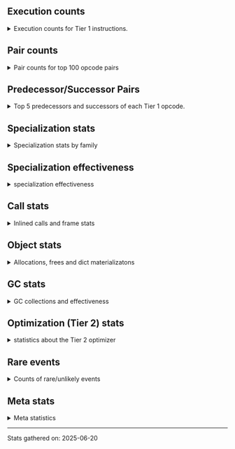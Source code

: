 ## Execution counts

<details>
<summary> Execution counts for Tier 1 instructions. </summary>


The "miss ratio" column shows the percentage of times the instruction
executed that it deoptimized. When this happens, the base unspecialized
instruction is not counted.

<table>
<thead>
<tr>
<th align="left">Name</th>
<th align="right">Base Count</th>
<th align="right">Head Count</th>
<th align="right">Change</th>
</tr>
</thead>
<tbody>
<tr>
<td align="left">CALL_LEN</td>
<td align="right">333,011</td>
<td align="right">665,812</td>
<td align="right">99.9%</td>
</tr>
<tr>
<td align="left">BINARY_OP_SUBSCR_TUPLE_INT</td>
<td align="right">1,331,389</td>
<td align="right">1,996,990</td>
<td align="right">50.0%</td>
</tr>
<tr>
<td align="left">INTERPRETER_EXIT</td>
<td align="right">2,329,583</td>
<td align="right">3,327,983</td>
<td align="right">42.9%</td>
</tr>
<tr>
<td align="left">CALL_ISINSTANCE</td>
<td align="right">4,326,305</td>
<td align="right">5,990,305</td>
<td align="right">38.5%</td>
</tr>
<tr>
<td align="left">BINARY_OP</td>
<td align="right">4,328,850</td>
<td align="right">5,993,483</td>
<td align="right">38.5%</td>
</tr>
<tr>
<td align="left">LOAD_SMALL_INT</td>
<td align="right">14,643,575</td>
<td align="right">19,968,378</td>
<td align="right">36.4%</td>
</tr>
<tr>
<td align="left">LOAD_FAST_BORROW_LOAD_FAST_BORROW</td>
<td align="right">26,957,164</td>
<td align="right">36,608,368</td>
<td align="right">35.8%</td>
</tr>
<tr>
<td align="left">COMPARE_OP_INT</td>
<td align="right">9,318,423</td>
<td align="right">12,646,424</td>
<td align="right">35.7%</td>
</tr>
<tr>
<td align="left">LOAD_ATTR_MODULE</td>
<td align="right">23,629,180</td>
<td align="right">31,949,184</td>
<td align="right">35.2%</td>
</tr>
<tr>
<td align="left">BINARY_OP_SUBTRACT_INT</td>
<td align="right">2,015,952</td>
<td align="right">2,687,964</td>
<td align="right">33.3%</td>
</tr>
<tr>
<td align="left">TO_BOOL_NONE</td>
<td align="right">8,993,738</td>
<td align="right">11,991,722</td>
<td align="right">33.3%</td>
</tr>
<tr>
<td align="left">STORE_ATTR_INSTANCE_VALUE</td>
<td align="right">21,964,316</td>
<td align="right">29,285,916</td>
<td align="right">33.3%</td>
</tr>
<tr>
<td align="left">BINARY_OP_EXTEND</td>
<td align="right">1,996,756</td>
<td align="right">2,662,356</td>
<td align="right">33.3%</td>
</tr>
<tr>
<td align="left">BINARY_OP_ADD_UNICODE</td>
<td align="right">998,378</td>
<td align="right">1,331,178</td>
<td align="right">33.3%</td>
</tr>
<tr>
<td align="left">CALL_STR_1</td>
<td align="right">998,378</td>
<td align="right">1,331,178</td>
<td align="right">33.3%</td>
</tr>
<tr>
<td align="left">COMPARE_OP_FLOAT</td>
<td align="right">998,378</td>
<td align="right">1,331,178</td>
<td align="right">33.3%</td>
</tr>
<tr>
<td align="left">LOAD_ATTR_PROPERTY</td>
<td align="right">998,378</td>
<td align="right">1,331,178</td>
<td align="right">33.3%</td>
</tr>
<tr>
<td align="left">TO_BOOL_STR</td>
<td align="right">998,378</td>
<td align="right">1,331,178</td>
<td align="right">33.3%</td>
</tr>
<tr>
<td align="left">UNPACK_SEQUENCE_TUPLE</td>
<td align="right">998,378</td>
<td align="right">1,331,178</td>
<td align="right">33.3%</td>
</tr>
<tr>
<td align="left">LOAD_ATTR_SLOT</td>
<td align="right">4,991,894</td>
<td align="right">6,655,894</td>
<td align="right">33.3%</td>
</tr>
<tr>
<td align="left">FOR_ITER_LIST</td>
<td align="right">3,993,516</td>
<td align="right">5,324,716</td>
<td align="right">33.3%</td>
</tr>
<tr>
<td align="left">BINARY_OP_ADD_INT</td>
<td align="right">3,993,518</td>
<td align="right">5,324,718</td>
<td align="right">33.3%</td>
</tr>
<tr>
<td align="left">COMPARE_OP_STR</td>
<td align="right">3,993,518</td>
<td align="right">5,324,718</td>
<td align="right">33.3%</td>
</tr>
<tr>
<td align="left">CALL_BUILTIN_FAST_WITH_KEYWORDS</td>
<td align="right">4,991,900</td>
<td align="right">6,655,900</td>
<td align="right">33.3%</td>
</tr>
<tr>
<td align="left">BINARY_SLICE</td>
<td align="right">3,993,520</td>
<td align="right">5,324,720</td>
<td align="right">33.3%</td>
</tr>
<tr>
<td align="left">POP_JUMP_IF_NONE</td>
<td align="right">2,995,140</td>
<td align="right">3,993,540</td>
<td align="right">33.3%</td>
</tr>
<tr>
<td align="left">BUILD_MAP</td>
<td align="right">998,380</td>
<td align="right">1,331,180</td>
<td align="right">33.3%</td>
</tr>
<tr>
<td align="left">DICT_MERGE</td>
<td align="right">998,380</td>
<td align="right">1,331,180</td>
<td align="right">33.3%</td>
</tr>
<tr>
<td align="left">LOAD_SPECIAL</td>
<td align="right">3,993,526</td>
<td align="right">5,324,726</td>
<td align="right">33.3%</td>
</tr>
<tr>
<td align="left">SWAP</td>
<td align="right">3,993,529</td>
<td align="right">5,324,729</td>
<td align="right">33.3%</td>
</tr>
<tr>
<td align="left">TO_BOOL_ALWAYS_TRUE</td>
<td align="right">4,004,202</td>
<td align="right">5,338,946</td>
<td align="right">33.3%</td>
</tr>
<tr>
<td align="left">CONTAINS_OP</td>
<td align="right">998,658</td>
<td align="right">1,331,544</td>
<td align="right">33.3%</td>
</tr>
<tr>
<td align="left">POP_JUMP_IF_NOT_NONE</td>
<td align="right">3,993,745</td>
<td align="right">5,324,946</td>
<td align="right">33.3%</td>
</tr>
<tr>
<td align="left">CALL_METHOD_DESCRIPTOR_FAST</td>
<td align="right">6,989,096</td>
<td align="right">9,318,698</td>
<td align="right">33.3%</td>
</tr>
<tr>
<td align="left">STORE_ATTR</td>
<td align="right">1,997,404</td>
<td align="right">2,663,176</td>
<td align="right">33.3%</td>
</tr>
<tr>
<td align="left">GET_ITER</td>
<td align="right">2,995,365</td>
<td align="right">3,993,766</td>
<td align="right">33.3%</td>
</tr>
<tr>
<td align="left">JUMP_FORWARD</td>
<td align="right">2,995,368</td>
<td align="right">3,993,769</td>
<td align="right">33.3%</td>
</tr>
<tr>
<td align="left">LOAD_ATTR_METHOD_NO_DICT</td>
<td align="right">6,989,241</td>
<td align="right">9,318,844</td>
<td align="right">33.3%</td>
</tr>
<tr>
<td align="left">LOAD_FAST</td>
<td align="right">6,989,347</td>
<td align="right">9,318,950</td>
<td align="right">33.3%</td>
</tr>
<tr>
<td align="left">STORE_FAST_STORE_FAST</td>
<td align="right">1,996,985</td>
<td align="right">2,662,586</td>
<td align="right">33.3%</td>
</tr>
<tr>
<td align="left">CALL_NON_PY_GENERAL</td>
<td align="right">8,986,514</td>
<td align="right">11,981,719</td>
<td align="right">33.3%</td>
</tr>
<tr>
<td align="left">LOAD_ATTR</td>
<td align="right">12,984,122</td>
<td align="right">17,311,609</td>
<td align="right">33.3%</td>
</tr>
<tr>
<td align="left">POP_ITER</td>
<td align="right">2,995,590</td>
<td align="right">3,993,992</td>
<td align="right">33.3%</td>
</tr>
<tr>
<td align="left">BUILD_TUPLE</td>
<td align="right">2,995,590</td>
<td align="right">3,993,992</td>
<td align="right">33.3%</td>
</tr>
<tr>
<td align="left">PUSH_NULL</td>
<td align="right">11,982,585</td>
<td align="right">15,976,194</td>
<td align="right">33.3%</td>
</tr>
<tr>
<td align="left">CALL_METHOD_DESCRIPTOR_O</td>
<td align="right">998,600</td>
<td align="right">1,331,401</td>
<td align="right">33.3%</td>
</tr>
<tr>
<td align="left">TO_BOOL</td>
<td align="right">1,997,810</td>
<td align="right">2,663,584</td>
<td align="right">33.3%</td>
</tr>
<tr>
<td align="left">LOAD_ATTR_METHOD_LAZY_DICT</td>
<td align="right">1,997,422</td>
<td align="right">2,663,025</td>
<td align="right">33.3%</td>
</tr>
<tr>
<td align="left">CALL_METHOD_DESCRIPTOR_NOARGS</td>
<td align="right">1,018,018</td>
<td align="right">1,357,232</td>
<td align="right">33.3%</td>
</tr>
<tr>
<td align="left">CALL_FUNCTION_EX</td>
<td align="right">998,830</td>
<td align="right">1,331,632</td>
<td align="right">33.3%</td>
</tr>
<tr>
<td align="left">STORE_FAST</td>
<td align="right">46,427,835</td>
<td align="right">61,769,930</td>
<td align="right">33.0%</td>
</tr>
<tr>
<td align="left">POP_JUMP_IF_TRUE</td>
<td align="right">20,633,615</td>
<td align="right">26,623,976</td>
<td align="right">29.0%</td>
</tr>
<tr>
<td align="left">LOAD_GLOBAL_MODULE</td>
<td align="right">54,247,106</td>
<td align="right">69,223,114</td>
<td align="right">27.6%</td>
</tr>
<tr>
<td align="left">JUMP_BACKWARD_NO_JIT</td>
<td align="right">6,156,922</td>
<td align="right">7,854,203</td>
<td align="right">27.6%</td>
</tr>
<tr>
<td align="left">LOAD_FAST_BORROW</td>
<td align="right">248,272,822</td>
<td align="right">302,852,420</td>
<td align="right">22.0%</td>
</tr>
<tr>
<td align="left">CALL_PY_EXACT_ARGS</td>
<td align="right">54,246,774</td>
<td align="right">65,229,179</td>
<td align="right">20.2%</td>
</tr>
<tr>
<td align="left">LOAD_ATTR_INSTANCE_VALUE</td>
<td align="right">49,607,502</td>
<td align="right">59,265,218</td>
<td align="right">19.5%</td>
</tr>
<tr>
<td align="left">LOAD_GLOBAL_BUILTIN</td>
<td align="right">22,298,830</td>
<td align="right">26,625,416</td>
<td align="right">19.4%</td>
</tr>
<tr>
<td align="left">LOAD_CONST</td>
<td align="right">74,883,095</td>
<td align="right">89,193,695</td>
<td align="right">19.1%</td>
</tr>
<tr>
<td align="left">POP_JUMP_IF_FALSE</td>
<td align="right">63,898,247</td>
<td align="right">75,879,276</td>
<td align="right">18.8%</td>
</tr>
<tr>
<td align="left">RESUME_CHECK</td>
<td align="right">69,223,371</td>
<td align="right">81,869,779</td>
<td align="right">18.3%</td>
</tr>
<tr>
<td align="left">RETURN_VALUE</td>
<td align="right">69,223,454</td>
<td align="right">81,869,862</td>
<td align="right">18.3%</td>
</tr>
<tr>
<td align="left">COMPARE_OP</td>
<td align="right">1,218</td>
<td align="right">1,421</td>
<td align="right">16.7%</td>
</tr>
<tr>
<td align="left">TO_BOOL_BOOL</td>
<td align="right">58,239,620</td>
<td align="right">67,225,221</td>
<td align="right">15.4%</td>
</tr>
<tr>
<td align="left">COPY</td>
<td align="right">19,635,016</td>
<td align="right">22,630,216</td>
<td align="right">15.3%</td>
</tr>
<tr>
<td align="left">CALL_BUILTIN_CLASS</td>
<td align="right">1,259</td>
<td align="right">1,444</td>
<td align="right">14.7%</td>
</tr>
<tr>
<td align="left">POP_TOP</td>
<td align="right">37,275,069</td>
<td align="right">42,599,877</td>
<td align="right">14.3%</td>
</tr>
<tr>
<td align="left">LOAD_ATTR_METHOD_WITH_VALUES</td>
<td align="right">52,915,122</td>
<td align="right">59,903,924</td>
<td align="right">13.2%</td>
</tr>
<tr>
<td align="left">NOP</td>
<td align="right">17,638,475</td>
<td align="right">19,968,076</td>
<td align="right">13.2%</td>
</tr>
<tr>
<td align="left">CALL_BUILTIN_FAST</td>
<td align="right">15,974,285</td>
<td align="right">17,971,085</td>
<td align="right">12.5%</td>
</tr>
<tr>
<td align="left">LOAD_ATTR_NONDESCRIPTOR_WITH_VALUES</td>
<td align="right">16,639,859</td>
<td align="right">18,636,659</td>
<td align="right">12.0%</td>
</tr>
<tr>
<td align="left">BINARY_OP_SUBSCR_DICT</td>
<td align="right">12,646,347</td>
<td align="right">13,311,947</td>
<td align="right">5.3%</td>
</tr>
<tr>
<td align="left">CALL_PY_GENERAL</td>
<td align="right">11,648,162</td>
<td align="right">11,980,963</td>
<td align="right">2.9%</td>
</tr>
<tr>
<td align="left">FOR_ITER_RANGE</td>
<td align="right">1,165,019</td>
<td align="right">1,198,300</td>
<td align="right">2.9%</td>
</tr>
<tr>
<td align="left">LOAD_GLOBAL</td>
<td align="right">796</td>
<td align="right">802</td>
<td align="right">0.8%</td>
</tr>
<tr>
<td align="left">BINARY_OP_MULTIPLY_INT</td>
<td align="right">145</td>
<td align="right">146</td>
<td align="right">0.7%</td>
</tr>
<tr>
<td align="left">CALL_METHOD_DESCRIPTOR_FAST_WITH_KEYWORDS</td>
<td align="right">145</td>
<td align="right">146</td>
<td align="right">0.7%</td>
</tr>
<tr>
<td align="left">BINARY_OP_SUBTRACT_FLOAT</td>
<td align="right">222</td>
<td align="right">223</td>
<td align="right">0.5%</td>
</tr>
<tr>
<td align="left">UNPACK_SEQUENCE_TWO_TUPLE</td>
<td align="right">222</td>
<td align="right">223</td>
<td align="right">0.5%</td>
</tr>
<tr>
<td align="left">LOAD_DEREF</td>
<td align="right">450</td>
<td align="right">452</td>
<td align="right">0.4%</td>
</tr>
<tr>
<td align="left">MAKE_FUNCTION</td>
<td align="right">225</td>
<td align="right">226</td>
<td align="right">0.4%</td>
</tr>
<tr>
<td align="left">BUILD_LIST</td>
<td align="right">225</td>
<td align="right">226</td>
<td align="right">0.4%</td>
</tr>
<tr>
<td align="left">CALL_INTRINSIC_1</td>
<td align="right">225</td>
<td align="right">226</td>
<td align="right">0.4%</td>
</tr>
<tr>
<td align="left">COPY_FREE_VARS</td>
<td align="right">225</td>
<td align="right">226</td>
<td align="right">0.4%</td>
</tr>
<tr>
<td align="left">LIST_EXTEND</td>
<td align="right">225</td>
<td align="right">226</td>
<td align="right">0.4%</td>
</tr>
<tr>
<td align="left">MAKE_CELL</td>
<td align="right">225</td>
<td align="right">226</td>
<td align="right">0.4%</td>
</tr>
<tr>
<td align="left">SET_FUNCTION_ATTRIBUTE</td>
<td align="right">225</td>
<td align="right">226</td>
<td align="right">0.4%</td>
</tr>
<tr>
<td align="left">STORE_DEREF</td>
<td align="right">225</td>
<td align="right">226</td>
<td align="right">0.4%</td>
</tr>
<tr>
<td align="left">LOAD_FAST_LOAD_FAST</td>
<td align="right">228</td>
<td align="right">229</td>
<td align="right">0.4%</td>
</tr>
<tr>
<td align="left">IS_OP</td>
<td align="right">239</td>
<td align="right">240</td>
<td align="right">0.4%</td>
</tr>
<tr>
<td align="left">FOR_ITER</td>
<td align="right">245</td>
<td align="right">246</td>
<td align="right">0.4%</td>
</tr>
<tr>
<td align="left">CALL</td>
<td align="right">1,531</td>
<td align="right">1,537</td>
<td align="right">0.4%</td>
</tr>
<tr>
<td align="left">RESUME</td>
<td align="right">83</td>
<td align="right">83</td>
<td align="right">0.0%</td>
</tr>
<tr>
<td align="left">UNPACK_SEQUENCE</td>
<td align="right">70</td>
<td align="right">70</td>
<td align="right">0.0%</td>
</tr>
<tr>
<td align="left">JUMP_BACKWARD</td>
<td align="right">14</td>
<td align="right">14</td>
<td align="right">0.0%</td>
</tr>
<tr>
<td align="left">STORE_SUBSCR</td>
<td align="right">3</td>
<td align="right">3</td>
<td align="right">0.0%</td>
</tr>
<tr>
<td align="left">CHECK_EXC_MATCH</td>
<td align="right">3</td>
<td align="right">3</td>
<td align="right">0.0%</td>
</tr>
<tr>
<td align="left">POP_EXCEPT</td>
<td align="right">3</td>
<td align="right">3</td>
<td align="right">0.0%</td>
</tr>
<tr>
<td align="left">PUSH_EXC_INFO</td>
<td align="right">3</td>
<td align="right">3</td>
<td align="right">0.0%</td>
</tr>
<tr>
<td align="left">LOAD_FAST_CHECK</td>
<td align="right">3</td>
<td align="right">3</td>
<td align="right">0.0%</td>
</tr>
<tr>
<td align="left">STORE_FAST_LOAD_FAST</td>
<td align="right">3</td>
<td align="right">3</td>
<td align="right">0.0%</td>
</tr>
<tr>
<td align="left">CHECK_PERIODIC</td>
<td align="right"></td>
<td align="right">137,650,776</td>
<td align="right"></td>
</tr>
</tbody>
</table>


</details>

## Pair counts

<details>
<summary> Pair counts for top 100 opcode pairs </summary>


Pairs of specialized operations that deoptimize and are then followed by
the corresponding unspecialized instruction are not counted as pairs.

Not included in comparative output.


</details>

## Predecessor/Successor Pairs

<details>
<summary> Top 5 predecessors and successors of each Tier 1 opcode. </summary>


This does not include the unspecialized instructions that occur after a
specialized instruction deoptimizes.

Not included in comparative output.


</details>

## Specialization stats

<details>
<summary> Specialization stats by family </summary>

### BINARY_OP

<details>
<summary> specialization stats for BINARY_OP family </summary>

<table>
<thead>
<tr>
<th align="left">Kind</th>
<th align="right">Base Count</th>
<th align="right">Base Ratio</th>
<th align="right">Head Count</th>
<th align="right">Head Ratio</th>
<th align="right">Change</th>
</tr>
</thead>
<tbody>
<tr>
<td align="left">
deferred
<details>
<summary>ⓘ</summary>

Lists the number of "deferred" (i.e. not specialized) instructions executed.
</details>
</td>
<td align="right">4,327,387</td>
<td align="right">15.8%</td>
<td align="right">5,991,574</td>
<td align="right">18.0%</td>
<td align="right">38.5%</td>
</tr>
<tr>
<td align="left">
miss
<details>
<summary>ⓘ</summary>

Specialized instructions that deopt.
</details>
</td>
<td align="right">1,017,574</td>
<td align="right">3.7%</td>
<td align="right">1,356,786</td>
<td align="right">4.1%</td>
<td align="right">33.3%</td>
</tr>
<tr>
<td align="left">
hit
<details>
<summary>ⓘ</summary>

Specialized instructions that complete.
</details>
</td>
<td align="right">21,965,133</td>
<td align="right">80.4%</td>
<td align="right">25,958,736</td>
<td align="right">77.9%</td>
<td align="right">18.2%</td>
</tr>
</tbody>
</table>

<table>
<thead>
<tr>
<th align="left">Success</th>
<th align="right">Base Count</th>
<th align="right">Base Ratio</th>
<th align="right">Head Count</th>
<th align="right">Head Ratio</th>
<th align="right">Change</th>
</tr>
</thead>
<tbody>
<tr>
<td align="left">Failure</td>
<td align="right">1,277</td>
<td align="right">6.2%</td>
<td align="right">1,723</td>
<td align="right">6.3%</td>
<td align="right">34.9%</td>
</tr>
<tr>
<td align="left">Success</td>
<td align="right">19,382</td>
<td align="right">93.8%</td>
<td align="right">25,794</td>
<td align="right">93.7%</td>
<td align="right">33.1%</td>
</tr>
</tbody>
</table>

<table>
<thead>
<tr>
<th align="left">Failure kind</th>
<th align="right">Base Count</th>
<th align="right">Base Ratio</th>
<th align="right">Head Count</th>
<th align="right">Head Ratio</th>
<th align="right">Change</th>
</tr>
</thead>
<tbody>
<tr>
<td align="left">remainder</td>
<td align="right">652</td>
<td align="right">51.1%</td>
<td align="right">910</td>
<td align="right">52.8%</td>
<td align="right">39.6%</td>
</tr>
<tr>
<td align="left">true divide different types</td>
<td align="right">278</td>
<td align="right">21.8%</td>
<td align="right">364</td>
<td align="right">21.1%</td>
<td align="right">30.9%</td>
</tr>
<tr>
<td align="left">floor divide</td>
<td align="right">347</td>
<td align="right">27.2%</td>
<td align="right">449</td>
<td align="right">26.1%</td>
<td align="right">29.4%</td>
</tr>
</tbody>
</table>


</details>

### BINARY_SLICE

<details>
<summary> specialization stats for BINARY_SLICE family </summary>

<table>
<thead>
<tr>
<th align="left">Kind</th>
<th align="right">Base Count</th>
<th align="right">Base Ratio</th>
<th align="right">Head Count</th>
<th align="right">Head Ratio</th>
<th align="right">Change</th>
</tr>
</thead>
<tbody>
<tr>
<td align="left">
deferred
<details>
<summary>ⓘ</summary>

Lists the number of "deferred" (i.e. not specialized) instructions executed.
</details>
</td>
<td align="right">3,993,520</td>
<td align="right">100.0%</td>
<td align="right">5,324,720</td>
<td align="right">100.0%</td>
<td align="right">33.3%</td>
</tr>
</tbody>
</table>


</details>

### CALL

<details>
<summary> specialization stats for CALL family </summary>

<table>
<thead>
<tr>
<th align="left">Kind</th>
<th align="right">Base Count</th>
<th align="right">Base Ratio</th>
<th align="right">Head Count</th>
<th align="right">Head Ratio</th>
<th align="right">Change</th>
</tr>
</thead>
<tbody>
<tr>
<td align="left">
miss
<details>
<summary>ⓘ</summary>

Specialized instructions that deopt.
</details>
</td>
<td align="right">1,017,574</td>
<td align="right">1.1%</td>
<td align="right">1,356,786</td>
<td align="right">1.2%</td>
<td align="right">33.3%</td>
</tr>
<tr>
<td align="left">
deferred
<details>
<summary>ⓘ</summary>

Lists the number of "deferred" (i.e. not specialized) instructions executed.
</details>
</td>
<td align="right">998,588</td>
<td align="right">1.1%</td>
<td align="right">1,331,391</td>
<td align="right">1.2%</td>
<td align="right">33.3%</td>
</tr>
<tr>
<td align="left">
hit
<details>
<summary>ⓘ</summary>

Specialized instructions that complete.
</details>
</td>
<td align="right">88,860,197</td>
<td align="right">98.9%</td>
<td align="right">108,495,594</td>
<td align="right">98.8%</td>
<td align="right">22.1%</td>
</tr>
<tr>
<td align="left">
deopt
<details>
<summary>ⓘ</summary>

Specialized instructions that deopt.
</details>
</td>
<td align="right"></td>
<td align="right"></td>
<td align="right">1,356,786</td>
<td align="right">1.2%</td>
<td align="right"></td>
</tr>
</tbody>
</table>

<table>
<thead>
<tr>
<th align="left">Success</th>
<th align="right">Base Count</th>
<th align="right">Base Ratio</th>
<th align="right">Head Count</th>
<th align="right">Head Ratio</th>
<th align="right">Change</th>
</tr>
</thead>
<tbody>
<tr>
<td align="left">Success</td>
<td align="right">20,517</td>
<td align="right">100.0%</td>
<td align="right">26,932</td>
<td align="right">100.0%</td>
<td align="right">31.3%</td>
</tr>
<tr>
<td align="left">Failure</td>
<td align="right">0</td>
<td align="right">0.0%</td>
<td align="right">0</td>
<td align="right">0.0%</td>
<td align="right"></td>
</tr>
</tbody>
</table>

<table>
<thead>
<tr>
<th align="left">Failure kind</th>
<th align="right">Base Count</th>
<th align="right">Base Ratio</th>
<th align="right">Head Count</th>
<th align="right">Head Ratio</th>
<th align="right">Change</th>
</tr>
</thead>
<tbody>
<tr>
<td align="left">init not simple</td>
<td align="right">2</td>
<td align="right">2 / 0 !!</td>
<td align="right">2</td>
<td align="right">2 / 0 !!</td>
<td align="right">0.0%</td>
</tr>
</tbody>
</table>


</details>

### COMPARE_OP

<details>
<summary> specialization stats for COMPARE_OP family </summary>

<table>
<thead>
<tr>
<th align="left">Kind</th>
<th align="right">Base Count</th>
<th align="right">Base Ratio</th>
<th align="right">Head Count</th>
<th align="right">Head Ratio</th>
<th align="right">Change</th>
</tr>
</thead>
<tbody>
<tr>
<td align="left">
hit
<details>
<summary>ⓘ</summary>

Specialized instructions that complete.
</details>
</td>
<td align="right">14,310,319</td>
<td align="right">100.0%</td>
<td align="right">19,302,320</td>
<td align="right">100.0%</td>
<td align="right">34.9%</td>
</tr>
<tr>
<td align="left">
deferred
<details>
<summary>ⓘ</summary>

Lists the number of "deferred" (i.e. not specialized) instructions executed.
</details>
</td>
<td align="right">1,073</td>
<td align="right">0.0%</td>
<td align="right">1,260</td>
<td align="right">0.0%</td>
<td align="right">17.4%</td>
</tr>
</tbody>
</table>

<table>
<thead>
<tr>
<th align="left">Success</th>
<th align="right">Base Count</th>
<th align="right">Base Ratio</th>
<th align="right">Head Count</th>
<th align="right">Head Ratio</th>
<th align="right">Change</th>
</tr>
</thead>
<tbody>
<tr>
<td align="left">Failure</td>
<td align="right">69</td>
<td align="right">47.6%</td>
<td align="right">85</td>
<td align="right">52.8%</td>
<td align="right">23.2%</td>
</tr>
<tr>
<td align="left">Success</td>
<td align="right">76</td>
<td align="right">52.4%</td>
<td align="right">76</td>
<td align="right">47.2%</td>
<td align="right">0.0%</td>
</tr>
</tbody>
</table>

<table>
<thead>
<tr>
<th align="left">Failure kind</th>
<th align="right">Base Count</th>
<th align="right">Base Ratio</th>
<th align="right">Head Count</th>
<th align="right">Head Ratio</th>
<th align="right">Change</th>
</tr>
</thead>
<tbody>
<tr>
<td align="left">big int</td>
<td align="right">69</td>
<td align="right">100.0%</td>
<td align="right">85</td>
<td align="right">100.0%</td>
<td align="right">23.2%</td>
</tr>
</tbody>
</table>


</details>

### CONTAINS_OP

<details>
<summary> specialization stats for CONTAINS_OP family </summary>

<table>
<thead>
<tr>
<th align="left">Kind</th>
<th align="right">Base Count</th>
<th align="right">Base Ratio</th>
<th align="right">Head Count</th>
<th align="right">Head Ratio</th>
<th align="right">Change</th>
</tr>
</thead>
<tbody>
<tr>
<td align="left">
deferred
<details>
<summary>ⓘ</summary>

Lists the number of "deferred" (i.e. not specialized) instructions executed.
</details>
</td>
<td align="right">998,380</td>
<td align="right">100.0%</td>
<td align="right">1,331,180</td>
<td align="right">100.0%</td>
<td align="right">33.3%</td>
</tr>
</tbody>
</table>

<table>
<thead>
<tr>
<th align="left">Success</th>
<th align="right">Base Count</th>
<th align="right">Base Ratio</th>
<th align="right">Head Count</th>
<th align="right">Head Ratio</th>
<th align="right">Change</th>
</tr>
</thead>
<tbody>
<tr>
<td align="left">Failure</td>
<td align="right">278</td>
<td align="right">100.0%</td>
<td align="right">364</td>
<td align="right">100.0%</td>
<td align="right">30.9%</td>
</tr>
<tr>
<td align="left">Success</td>
<td align="right">0</td>
<td align="right">0.0%</td>
<td align="right">0</td>
<td align="right">0.0%</td>
<td align="right"></td>
</tr>
</tbody>
</table>

<table>
<thead>
<tr>
<th align="left">Failure kind</th>
<th align="right">Base Count</th>
<th align="right">Base Ratio</th>
<th align="right">Head Count</th>
<th align="right">Head Ratio</th>
<th align="right">Change</th>
</tr>
</thead>
<tbody>
<tr>
<td align="left">str</td>
<td align="right">278</td>
<td align="right">100.0%</td>
<td align="right">364</td>
<td align="right">100.0%</td>
<td align="right">30.9%</td>
</tr>
</tbody>
</table>


</details>

### FOR_ITER

<details>
<summary> specialization stats for FOR_ITER family </summary>

<table>
<thead>
<tr>
<th align="left">Kind</th>
<th align="right">Base Count</th>
<th align="right">Base Ratio</th>
<th align="right">Head Count</th>
<th align="right">Head Ratio</th>
<th align="right">Change</th>
</tr>
</thead>
<tbody>
<tr>
<td align="left">
hit
<details>
<summary>ⓘ</summary>

Specialized instructions that complete.
</details>
</td>
<td align="right">5,158,535</td>
<td align="right">100.0%</td>
<td align="right">6,523,016</td>
<td align="right">100.0%</td>
<td align="right">26.5%</td>
</tr>
<tr>
<td align="left">
deferred
<details>
<summary>ⓘ</summary>

Lists the number of "deferred" (i.e. not specialized) instructions executed.
</details>
</td>
<td align="right">232</td>
<td align="right">0.0%</td>
<td align="right">233</td>
<td align="right">0.0%</td>
<td align="right">0.4%</td>
</tr>
</tbody>
</table>

<table>
<thead>
<tr>
<th align="left">Success</th>
<th align="right">Base Count</th>
<th align="right">Base Ratio</th>
<th align="right">Head Count</th>
<th align="right">Head Ratio</th>
<th align="right">Change</th>
</tr>
</thead>
<tbody>
<tr>
<td align="left">Success</td>
<td align="right">7</td>
<td align="right">53.8%</td>
<td align="right">7</td>
<td align="right">53.8%</td>
<td align="right">0.0%</td>
</tr>
<tr>
<td align="left">Failure</td>
<td align="right">6</td>
<td align="right">46.2%</td>
<td align="right">6</td>
<td align="right">46.2%</td>
<td align="right">0.0%</td>
</tr>
</tbody>
</table>

<table>
<thead>
<tr>
<th align="left">Failure kind</th>
<th align="right">Base Count</th>
<th align="right">Base Ratio</th>
<th align="right">Head Count</th>
<th align="right">Head Ratio</th>
<th align="right">Change</th>
</tr>
</thead>
<tbody>
<tr>
<td align="left">dict values</td>
<td align="right">6</td>
<td align="right">100.0%</td>
<td align="right">6</td>
<td align="right">100.0%</td>
<td align="right">0.0%</td>
</tr>
</tbody>
</table>


</details>

### GET_ITER

<details>
<summary> specialization stats for GET_ITER family </summary>

<table>
<thead>
<tr>
<th align="left">Failure kind</th>
<th align="right">Base Count</th>
<th align="right">Base Ratio</th>
<th align="right">Head Count</th>
<th align="right">Head Ratio</th>
<th align="right">Change</th>
</tr>
</thead>
<tbody>
<tr>
<td align="left">list</td>
<td align="right">2,995,140</td>
<td align="right">2,995,140 / 0 !!</td>
<td align="right">3,993,540</td>
<td align="right">3,993,540 / 0 !!</td>
<td align="right">33.3%</td>
</tr>
<tr>
<td align="left">other</td>
<td align="right">225</td>
<td align="right">225 / 0 !!</td>
<td align="right">226</td>
<td align="right">226 / 0 !!</td>
<td align="right">0.4%</td>
</tr>
</tbody>
</table>


</details>

### LOAD_ATTR

<details>
<summary> specialization stats for LOAD_ATTR family </summary>

<table>
<thead>
<tr>
<th align="left">Kind</th>
<th align="right">Base Count</th>
<th align="right">Base Ratio</th>
<th align="right">Head Count</th>
<th align="right">Head Ratio</th>
<th align="right">Change</th>
</tr>
</thead>
<tbody>
<tr>
<td align="left">
miss
<details>
<summary>ⓘ</summary>

Specialized instructions that deopt.
</details>
</td>
<td align="right">1,007,870</td>
<td align="right">0.6%</td>
<td align="right">1,343,834</td>
<td align="right">0.6%</td>
<td align="right">33.3%</td>
</tr>
<tr>
<td align="left">
deferred
<details>
<summary>ⓘ</summary>

Lists the number of "deferred" (i.e. not specialized) instructions executed.
</details>
</td>
<td align="right">12,979,433</td>
<td align="right">7.6%</td>
<td align="right">17,305,837</td>
<td align="right">8.4%</td>
<td align="right">33.3%</td>
</tr>
<tr>
<td align="left">
hit
<details>
<summary>ⓘ</summary>

Specialized instructions that complete.
</details>
</td>
<td align="right">156,760,728</td>
<td align="right">91.8%</td>
<td align="right">188,380,092</td>
<td align="right">91.0%</td>
<td align="right">20.2%</td>
</tr>
</tbody>
</table>

<table>
<thead>
<tr>
<th align="left">Success</th>
<th align="right">Base Count</th>
<th align="right">Base Ratio</th>
<th align="right">Head Count</th>
<th align="right">Head Ratio</th>
<th align="right">Change</th>
</tr>
</thead>
<tbody>
<tr>
<td align="left">Success</td>
<td align="right">20,146</td>
<td align="right">85.0%</td>
<td align="right">26,477</td>
<td align="right">85.1%</td>
<td align="right">31.4%</td>
</tr>
<tr>
<td align="left">Failure</td>
<td align="right">3,565</td>
<td align="right">15.0%</td>
<td align="right">4,645</td>
<td align="right">14.9%</td>
<td align="right">30.3%</td>
</tr>
</tbody>
</table>

<table>
<thead>
<tr>
<th align="left">Failure kind</th>
<th align="right">Base Count</th>
<th align="right">Base Ratio</th>
<th align="right">Head Count</th>
<th align="right">Head Ratio</th>
<th align="right">Change</th>
</tr>
</thead>
<tbody>
<tr>
<td align="left">method</td>
<td align="right">278</td>
<td align="right">7.8%</td>
<td align="right">364</td>
<td align="right">7.8%</td>
<td align="right">30.9%</td>
</tr>
<tr>
<td align="left">overriding descriptor</td>
<td align="right">2,384</td>
<td align="right">66.9%</td>
<td align="right">3,120</td>
<td align="right">67.2%</td>
<td align="right">30.9%</td>
</tr>
</tbody>
</table>


</details>

### LOAD_GLOBAL

<details>
<summary> specialization stats for LOAD_GLOBAL family </summary>

<table>
<thead>
<tr>
<th align="left">Kind</th>
<th align="right">Base Count</th>
<th align="right">Base Ratio</th>
<th align="right">Head Count</th>
<th align="right">Head Ratio</th>
<th align="right">Change</th>
</tr>
</thead>
<tbody>
<tr>
<td align="left">
hit
<details>
<summary>ⓘ</summary>

Specialized instructions that complete.
</details>
</td>
<td align="right">76,545,908</td>
<td align="right">100.0%</td>
<td align="right">95,848,502</td>
<td align="right">100.0%</td>
<td align="right">25.2%</td>
</tr>
<tr>
<td align="left">
deferred
<details>
<summary>ⓘ</summary>

Lists the number of "deferred" (i.e. not specialized) instructions executed.
</details>
</td>
<td align="right">121</td>
<td align="right">0.0%</td>
<td align="right">124</td>
<td align="right">0.0%</td>
<td align="right">2.5%</td>
</tr>
<tr>
<td align="left">
miss
<details>
<summary>ⓘ</summary>

Specialized instructions that deopt.
</details>
</td>
<td align="right">28</td>
<td align="right">0.0%</td>
<td align="right">28</td>
<td align="right">0.0%</td>
<td align="right">0.0%</td>
</tr>
</tbody>
</table>

<table>
<thead>
<tr>
<th align="left">Success</th>
<th align="right">Base Count</th>
<th align="right">Base Ratio</th>
<th align="right">Head Count</th>
<th align="right">Head Ratio</th>
<th align="right">Change</th>
</tr>
</thead>
<tbody>
<tr>
<td align="left">Success</td>
<td align="right">675</td>
<td align="right">100.0%</td>
<td align="right">678</td>
<td align="right">100.0%</td>
<td align="right">0.4%</td>
</tr>
<tr>
<td align="left">Failure</td>
<td align="right">0</td>
<td align="right">0.0%</td>
<td align="right">0</td>
<td align="right">0.0%</td>
<td align="right"></td>
</tr>
</tbody>
</table>


</details>

### STORE_ATTR

<details>
<summary> specialization stats for STORE_ATTR family </summary>

<table>
<thead>
<tr>
<th align="left">Kind</th>
<th align="right">Base Count</th>
<th align="right">Base Ratio</th>
<th align="right">Head Count</th>
<th align="right">Head Ratio</th>
<th align="right">Change</th>
</tr>
</thead>
<tbody>
<tr>
<td align="left">
hit
<details>
<summary>ⓘ</summary>

Specialized instructions that complete.
</details>
</td>
<td align="right">21,964,316</td>
<td align="right">91.7%</td>
<td align="right">29,285,916</td>
<td align="right">91.7%</td>
<td align="right">33.3%</td>
</tr>
<tr>
<td align="left">
deferred
<details>
<summary>ⓘ</summary>

Lists the number of "deferred" (i.e. not specialized) instructions executed.
</details>
</td>
<td align="right">1,996,804</td>
<td align="right">8.3%</td>
<td align="right">2,662,404</td>
<td align="right">8.3%</td>
<td align="right">33.3%</td>
</tr>
</tbody>
</table>

<table>
<thead>
<tr>
<th align="left">Success</th>
<th align="right">Base Count</th>
<th align="right">Base Ratio</th>
<th align="right">Head Count</th>
<th align="right">Head Ratio</th>
<th align="right">Change</th>
</tr>
</thead>
<tbody>
<tr>
<td align="left">Failure</td>
<td align="right">556</td>
<td align="right">92.7%</td>
<td align="right">728</td>
<td align="right">94.3%</td>
<td align="right">30.9%</td>
</tr>
<tr>
<td align="left">Success</td>
<td align="right">44</td>
<td align="right">7.3%</td>
<td align="right">44</td>
<td align="right">5.7%</td>
<td align="right">0.0%</td>
</tr>
</tbody>
</table>

<table>
<thead>
<tr>
<th align="left">Failure kind</th>
<th align="right">Base Count</th>
<th align="right">Base Ratio</th>
<th align="right">Head Count</th>
<th align="right">Head Ratio</th>
<th align="right">Change</th>
</tr>
</thead>
<tbody>
<tr>
<td align="left">other</td>
<td align="right">834</td>
<td align="right">150.0%</td>
<td align="right">1,092</td>
<td align="right">150.0%</td>
<td align="right">30.9%</td>
</tr>
</tbody>
</table>


</details>

### STORE_SUBSCR

<details>
<summary> specialization stats for STORE_SUBSCR family </summary>

<table>
<thead>
<tr>
<th align="left">Kind</th>
<th align="right">Base Count</th>
<th align="right">Base Ratio</th>
<th align="right">Head Count</th>
<th align="right">Head Ratio</th>
<th align="right">Change</th>
</tr>
</thead>
<tbody>
<tr>
<td align="left">
deferred
<details>
<summary>ⓘ</summary>

Lists the number of "deferred" (i.e. not specialized) instructions executed.
</details>
</td>
<td align="right">3</td>
<td align="right">100.0%</td>
<td align="right">3</td>
<td align="right">100.0%</td>
<td align="right">0.0%</td>
</tr>
</tbody>
</table>


</details>

### TO_BOOL

<details>
<summary> specialization stats for TO_BOOL family </summary>

<table>
<thead>
<tr>
<th align="left">Kind</th>
<th align="right">Base Count</th>
<th align="right">Base Ratio</th>
<th align="right">Head Count</th>
<th align="right">Head Ratio</th>
<th align="right">Change</th>
</tr>
</thead>
<tbody>
<tr>
<td align="left">
miss
<details>
<summary>ⓘ</summary>

Specialized instructions that deopt.
</details>
</td>
<td align="right">1,007,870</td>
<td align="right">1.4%</td>
<td align="right">1,343,834</td>
<td align="right">1.6%</td>
<td align="right">33.3%</td>
</tr>
<tr>
<td align="left">
deferred
<details>
<summary>ⓘ</summary>

Lists the number of "deferred" (i.e. not specialized) instructions executed.
</details>
</td>
<td align="right">1,997,060</td>
<td align="right">2.8%</td>
<td align="right">2,662,661</td>
<td align="right">3.2%</td>
<td align="right">33.3%</td>
</tr>
<tr>
<td align="left">
hit
<details>
<summary>ⓘ</summary>

Specialized instructions that complete.
</details>
</td>
<td align="right">67,728,400</td>
<td align="right">95.8%</td>
<td align="right">79,876,993</td>
<td align="right">95.2%</td>
<td align="right">17.9%</td>
</tr>
</tbody>
</table>

<table>
<thead>
<tr>
<th align="left">Success</th>
<th align="right">Base Count</th>
<th align="right">Base Ratio</th>
<th align="right">Head Count</th>
<th align="right">Head Ratio</th>
<th align="right">Change</th>
</tr>
</thead>
<tbody>
<tr>
<td align="left">Success</td>
<td align="right">19,151</td>
<td align="right">96.9%</td>
<td align="right">25,479</td>
<td align="right">97.0%</td>
<td align="right">33.0%</td>
</tr>
<tr>
<td align="left">Failure</td>
<td align="right">621</td>
<td align="right">3.1%</td>
<td align="right">794</td>
<td align="right">3.0%</td>
<td align="right">27.9%</td>
</tr>
</tbody>
</table>

<table>
<thead>
<tr>
<th align="left">Failure kind</th>
<th align="right">Base Count</th>
<th align="right">Base Ratio</th>
<th align="right">Head Count</th>
<th align="right">Head Ratio</th>
<th align="right">Change</th>
</tr>
</thead>
<tbody>
<tr>
<td align="left">tuple</td>
<td align="right">556</td>
<td align="right">89.5%</td>
<td align="right">728</td>
<td align="right">91.7%</td>
<td align="right">30.9%</td>
</tr>
<tr>
<td align="left">sequence</td>
<td align="right">65</td>
<td align="right">10.5%</td>
<td align="right">66</td>
<td align="right">8.3%</td>
<td align="right">1.5%</td>
</tr>
</tbody>
</table>


</details>

### UNPACK_SEQUENCE

<details>
<summary> specialization stats for UNPACK_SEQUENCE family </summary>

<table>
<thead>
<tr>
<th align="left">Kind</th>
<th align="right">Base Count</th>
<th align="right">Base Ratio</th>
<th align="right">Head Count</th>
<th align="right">Head Ratio</th>
<th align="right">Change</th>
</tr>
</thead>
<tbody>
<tr>
<td align="left">
hit
<details>
<summary>ⓘ</summary>

Specialized instructions that complete.
</details>
</td>
<td align="right">998,600</td>
<td align="right">100.0%</td>
<td align="right">1,331,401</td>
<td align="right">100.0%</td>
<td align="right">33.3%</td>
</tr>
<tr>
<td align="left">
deferred
<details>
<summary>ⓘ</summary>

Lists the number of "deferred" (i.e. not specialized) instructions executed.
</details>
</td>
<td align="right">5</td>
<td align="right">0.0%</td>
<td align="right">5</td>
<td align="right">0.0%</td>
<td align="right">0.0%</td>
</tr>
</tbody>
</table>

<table>
<thead>
<tr>
<th align="left">Success</th>
<th align="right">Base Count</th>
<th align="right">Base Ratio</th>
<th align="right">Head Count</th>
<th align="right">Head Ratio</th>
<th align="right">Change</th>
</tr>
</thead>
<tbody>
<tr>
<td align="left">Success</td>
<td align="right">65</td>
<td align="right">100.0%</td>
<td align="right">65</td>
<td align="right">100.0%</td>
<td align="right">0.0%</td>
</tr>
<tr>
<td align="left">Failure</td>
<td align="right">0</td>
<td align="right">0.0%</td>
<td align="right">0</td>
<td align="right">0.0%</td>
<td align="right"></td>
</tr>
</tbody>
</table>


</details>


</details>

## Specialization effectiveness

<details>
<summary> specialization effectiveness </summary>


All entries are execution counts. Should add up to the total number of
Tier 1 instructions executed.

<table>
<thead>
<tr>
<th align="left">Instructions</th>
<th align="right">Base Count</th>
<th align="right">Base Ratio</th>
<th align="right">Head Count</th>
<th align="right">Head Ratio</th>
<th align="right">Change</th>
</tr>
</thead>
<tbody>
<tr>
<td align="left">
Basic
<details>
<summary>ⓘ</summary>

Instructions that are not and cannot be specialized, e.g. `LOAD_FAST`.
</details>
</td>
<td align="right">689,747,774</td>
<td align="right">54.0%</td>
<td align="right">984,847,090</td>
<td align="right">57.8%</td>
<td align="right">42.8%</td>
</tr>
<tr>
<td align="left">
Not specialized
<details>
<summary>ⓘ</summary>

Instructions that could be specialized but aren't, e.g. `LOAD_ATTR`, `BINARY_SLICE`.
</details>
</td>
<td align="right">29,299,592</td>
<td align="right">2.3%</td>
<td align="right">39,285,961</td>
<td align="right">2.3%</td>
<td align="right">34.1%</td>
</tr>
<tr>
<td align="left">
Specialized misses
<details>
<summary>ⓘ</summary>

Specialized instructions, e.g. `LOAD_ATTR_MODULE` that deopt.
</details>
</td>
<td align="right">4,050,916</td>
<td align="right">0.3%</td>
<td align="right">5,401,268</td>
<td align="right">0.3%</td>
<td align="right">33.3%</td>
</tr>
<tr>
<td align="left">
Specialized hits
<details>
<summary>ⓘ</summary>

Specialized instructions, e.g. `LOAD_ATTR_MODULE` that complete.
</details>
</td>
<td align="right">553,806,773</td>
<td align="right">43.4%</td>
<td align="right">673,355,474</td>
<td align="right">39.5%</td>
<td align="right">21.6%</td>
</tr>
</tbody>
</table>

### Deferred by instruction

<details>
<summary> Breakdown of deferred (not specialized) instruction counts by family </summary>

<table>
<thead>
<tr>
<th align="left">Name</th>
<th align="right">Base Count</th>
<th align="right">Base Ratio</th>
<th align="right">Head Count</th>
<th align="right">Head Ratio</th>
<th align="right">Change</th>
</tr>
</thead>
<tbody>
<tr>
<td align="left">BINARY_OP</td>
<td align="right">4,327,387</td>
<td align="right">15.9%</td>
<td align="right">5,991,574</td>
<td align="right">16.4%</td>
<td align="right">38.5%</td>
</tr>
<tr>
<td align="left">BINARY_SLICE</td>
<td align="right">3,993,520</td>
<td align="right">14.6%</td>
<td align="right">5,324,720</td>
<td align="right">14.5%</td>
<td align="right">33.3%</td>
</tr>
<tr>
<td align="left">CONTAINS_OP</td>
<td align="right">998,380</td>
<td align="right">3.7%</td>
<td align="right">1,331,180</td>
<td align="right">3.6%</td>
<td align="right">33.3%</td>
</tr>
<tr>
<td align="left">STORE_ATTR</td>
<td align="right">1,996,804</td>
<td align="right">7.3%</td>
<td align="right">2,662,404</td>
<td align="right">7.3%</td>
<td align="right">33.3%</td>
</tr>
<tr>
<td align="left">LOAD_ATTR</td>
<td align="right">12,979,433</td>
<td align="right">47.6%</td>
<td align="right">17,305,837</td>
<td align="right">47.3%</td>
<td align="right">33.3%</td>
</tr>
<tr>
<td align="left">TO_BOOL</td>
<td align="right">1,997,060</td>
<td align="right">7.3%</td>
<td align="right">2,662,661</td>
<td align="right">7.3%</td>
<td align="right">33.3%</td>
</tr>
<tr>
<td align="left">CALL</td>
<td align="right">998,588</td>
<td align="right">3.7%</td>
<td align="right">1,331,391</td>
<td align="right">3.6%</td>
<td align="right">33.3%</td>
</tr>
<tr>
<td align="left">COMPARE_OP</td>
<td align="right">1,073</td>
<td align="right">0.0%</td>
<td align="right">1,260</td>
<td align="right">0.0%</td>
<td align="right">17.4%</td>
</tr>
<tr>
<td align="left">LOAD_GLOBAL</td>
<td align="right">121</td>
<td align="right">0.0%</td>
<td align="right">124</td>
<td align="right">0.0%</td>
<td align="right">2.5%</td>
</tr>
<tr>
<td align="left">FOR_ITER</td>
<td align="right">232</td>
<td align="right">0.0%</td>
<td align="right">233</td>
<td align="right">0.0%</td>
<td align="right">0.4%</td>
</tr>
</tbody>
</table>


</details>

### Misses by instruction

<details>
<summary> Breakdown of misses (specialized deopts) instruction counts by family </summary>

<table>
<thead>
<tr>
<th align="left">Name</th>
<th align="right">Base Count</th>
<th align="right">Base Ratio</th>
<th align="right">Head Count</th>
<th align="right">Head Ratio</th>
<th align="right">Change</th>
</tr>
</thead>
<tbody>
<tr>
<td align="left">TO_BOOL_NONE</td>
<td align="right">503,336</td>
<td align="right">12.4%</td>
<td align="right">671,128</td>
<td align="right">12.4%</td>
<td align="right">33.3%</td>
</tr>
<tr>
<td align="left">BINARY_OP_SUBTRACT_INT</td>
<td align="right">1,017,574</td>
<td align="right">25.1%</td>
<td align="right">1,356,786</td>
<td align="right">25.1%</td>
<td align="right">33.3%</td>
</tr>
<tr>
<td align="left">CALL_METHOD_DESCRIPTOR_NOARGS</td>
<td align="right">1,017,574</td>
<td align="right">25.1%</td>
<td align="right">1,356,786</td>
<td align="right">25.1%</td>
<td align="right">33.3%</td>
</tr>
<tr>
<td align="left">LOAD_ATTR_INSTANCE_VALUE</td>
<td align="right">1,007,870</td>
<td align="right">24.9%</td>
<td align="right">1,343,834</td>
<td align="right">24.9%</td>
<td align="right">33.3%</td>
</tr>
<tr>
<td align="left">TO_BOOL_ALWAYS_TRUE</td>
<td align="right">504,534</td>
<td align="right">12.5%</td>
<td align="right">672,706</td>
<td align="right">12.5%</td>
<td align="right">33.3%</td>
</tr>
<tr>
<td align="left">LOAD_GLOBAL_BUILTIN</td>
<td align="right">14</td>
<td align="right">0.0%</td>
<td align="right">14</td>
<td align="right">0.0%</td>
<td align="right">0.0%</td>
</tr>
<tr>
<td align="left">LOAD_GLOBAL_MODULE</td>
<td align="right">14</td>
<td align="right">0.0%</td>
<td align="right">14</td>
<td align="right">0.0%</td>
<td align="right">0.0%</td>
</tr>
<tr>
<td align="left">CACHE</td>
<td align="right">0</td>
<td align="right">0.0%</td>
<td align="right">0</td>
<td align="right">0.0%</td>
<td align="right"></td>
</tr>
<tr>
<td align="left">CALL_FUNCTION_EX</td>
<td align="right">0</td>
<td align="right">0.0%</td>
<td align="right">0</td>
<td align="right">0.0%</td>
<td align="right"></td>
</tr>
<tr>
<td align="left">INTERPRETER_EXIT</td>
<td align="right">0</td>
<td align="right">0.0%</td>
<td align="right"></td>
<td align="right"></td>
<td align="right"></td>
</tr>
<tr>
<td align="left">CHECK_PERIODIC</td>
<td align="right"></td>
<td align="right"></td>
<td align="right">0</td>
<td align="right">0.0%</td>
<td align="right"></td>
</tr>
</tbody>
</table>


</details>


</details>

## Call stats

<details>
<summary> Inlined calls and frame stats </summary>


This shows what fraction of calls to Python functions are inlined (i.e.
not having a call at the C level) and for those that are not, where the
call comes from.  The various categories overlap.

Also includes the count of frame objects created.

<table>
<thead>
<tr>
<th align="left"></th>
<th align="right">Base Count</th>
<th align="right">Base Ratio</th>
<th align="right">Head Count</th>
<th align="right">Head Ratio</th>
<th align="right">Change</th>
</tr>
</thead>
<tbody>
<tr>
<td align="left">Calls to PyEval_EvalDefault</td>
<td align="right">2,329,808</td>
<td align="right">3.4%</td>
<td align="right">3,328,209</td>
<td align="right">4.1%</td>
<td align="right">42.9%</td>
</tr>
<tr>
<td align="left">Calls via PyEval_EvalFrame (total)</td>
<td align="right">2,329,808</td>
<td align="right">3.4%</td>
<td align="right">3,328,209</td>
<td align="right">4.1%</td>
<td align="right">42.9%</td>
</tr>
<tr>
<td align="left">Calls via PyEval_EvalFrame (vector)</td>
<td align="right">2,329,808</td>
<td align="right">3.4%</td>
<td align="right">3,328,209</td>
<td align="right">4.1%</td>
<td align="right">42.9%</td>
</tr>
<tr>
<td align="left">Calls via PyEval_EvalFrame (function vectorcall)</td>
<td align="right">2,329,808</td>
<td align="right">3.4%</td>
<td align="right">3,328,209</td>
<td align="right">4.1%</td>
<td align="right">42.9%</td>
</tr>
<tr>
<td align="left">Frame objects created</td>
<td align="right">2,995,290</td>
<td align="right">4.3%</td>
<td align="right">3,993,691</td>
<td align="right">4.9%</td>
<td align="right">33.3%</td>
</tr>
<tr>
<td align="left">Frames pushed</td>
<td align="right">69,223,454</td>
<td align="right">100.0%</td>
<td align="right">81,869,862</td>
<td align="right">100.0%</td>
<td align="right">18.3%</td>
</tr>
<tr>
<td align="left">Calls to Python functions inlined</td>
<td align="right">66,893,646</td>
<td align="right">96.6%</td>
<td align="right">78,541,653</td>
<td align="right">95.9%</td>
<td align="right">17.4%</td>
</tr>
<tr>
<td align="left">Calls via PyEval_EvalFrame (function ex)</td>
<td align="right">225</td>
<td align="right">0.0%</td>
<td align="right">226</td>
<td align="right">0.0%</td>
<td align="right">0.4%</td>
</tr>
<tr>
<td align="left">Calls via PyEval_EvalFrame (generator)</td>
<td align="right">0</td>
<td align="right">0.0%</td>
<td align="right">0</td>
<td align="right">0.0%</td>
<td align="right"></td>
</tr>
<tr>
<td align="left">Calls via PyEval_EvalFrame (legacy)</td>
<td align="right">0</td>
<td align="right">0.0%</td>
<td align="right">0</td>
<td align="right">0.0%</td>
<td align="right"></td>
</tr>
<tr>
<td align="left">Calls via PyEval_EvalFrame (build class)</td>
<td align="right">0</td>
<td align="right">0.0%</td>
<td align="right">0</td>
<td align="right">0.0%</td>
<td align="right"></td>
</tr>
<tr>
<td align="left">Calls via PyEval_EvalFrame (slot)</td>
<td align="right">0</td>
<td align="right">0.0%</td>
<td align="right">0</td>
<td align="right">0.0%</td>
<td align="right"></td>
</tr>
<tr>
<td align="left">Calls via PyEval_EvalFrame (api)</td>
<td align="right">5</td>
<td align="right">0.0%</td>
<td align="right">5</td>
<td align="right">0.0%</td>
<td align="right">0.0%</td>
</tr>
<tr>
<td align="left">Calls via PyEval_EvalFrame (method)</td>
<td align="right">0</td>
<td align="right">0.0%</td>
<td align="right">0</td>
<td align="right">0.0%</td>
<td align="right"></td>
</tr>
</tbody>
</table>


</details>

## Object stats

<details>
<summary> Allocations, frees and dict materializatons </summary>


Below, "allocations" means "allocations that are not from a freelist".
Total allocations = "Allocations from freelist" + "Allocations".

"Inline values" is the number of values arrays inlined into objects.

The cache hit/miss numbers are for the MRO cache, split into dunder and
other names.

<table>
<thead>
<tr>
<th align="left"></th>
<th align="right">Base Count</th>
<th align="right">Base Ratio</th>
<th align="right">Head Count</th>
<th align="right">Head Ratio</th>
<th align="right">Change</th>
</tr>
</thead>
<tbody>
<tr>
<td align="left">Method cache dunder hits</td>
<td align="right">8,652,905</td>
<td align="right"></td>
<td align="right">11,980,990</td>
<td align="right"></td>
<td align="right">38.5%</td>
</tr>
<tr>
<td align="left">Inline values</td>
<td align="right">998,380</td>
<td align="right"></td>
<td align="right">1,331,180</td>
<td align="right"></td>
<td align="right">33.3%</td>
</tr>
<tr>
<td align="left">Materialize dict (on request)</td>
<td align="right">998,380</td>
<td align="right">100.0%</td>
<td align="right">1,331,180</td>
<td align="right">100.0%</td>
<td align="right">33.3%</td>
</tr>
<tr>
<td align="left">Interpreter immortal increfs</td>
<td align="right">20,966,217</td>
<td align="right">3.1%</td>
<td align="right">27,955,018</td>
<td align="right">3.5%</td>
<td align="right">33.3%</td>
</tr>
<tr>
<td align="left">Interpreter mortal decrefs</td>
<td align="right">330,664,787</td>
<td align="right">45.8%</td>
<td align="right">408,844,208</td>
<td align="right">48.0%</td>
<td align="right">23.6%</td>
</tr>
<tr>
<td align="left">Interpreter mortal increfs</td>
<td align="right">283,894,721</td>
<td align="right">41.8%</td>
<td align="right">350,125,314</td>
<td align="right">43.6%</td>
<td align="right">23.3%</td>
</tr>
<tr>
<td align="left">Frees to freelist</td>
<td align="right">45,480,605</td>
<td align="right"></td>
<td align="right">53,577,762</td>
<td align="right"></td>
<td align="right">17.8%</td>
</tr>
<tr>
<td align="left">Allocations from freelist</td>
<td align="right">45,479,727</td>
<td align="right">54.5%</td>
<td align="right">53,576,332</td>
<td align="right">55.0%</td>
<td align="right">17.8%</td>
</tr>
<tr>
<td align="left">Interpreter immortal decrefs</td>
<td align="right">1,066</td>
<td align="right">0.0%</td>
<td align="right">1,253</td>
<td align="right">0.0%</td>
<td align="right">17.5%</td>
</tr>
<tr>
<td align="left">Allocations to 512 bytes</td>
<td align="right">37,909,003</td>
<td align="right">45.5%</td>
<td align="right">43,761,375</td>
<td align="right">45.0%</td>
<td align="right">15.4%</td>
</tr>
<tr>
<td align="left">Allocations</td>
<td align="right">37,909,150</td>
<td align="right">45.5%</td>
<td align="right">43,761,523</td>
<td align="right">45.0%</td>
<td align="right">15.4%</td>
</tr>
<tr>
<td align="left">Frees</td>
<td align="right">37,907,724</td>
<td align="right"></td>
<td align="right">43,759,561</td>
<td align="right"></td>
<td align="right">15.4%</td>
</tr>
<tr>
<td align="left">Mortal increfs</td>
<td align="right">156,414,312</td>
<td align="right">23.0%</td>
<td align="right">179,042,392</td>
<td align="right">22.3%</td>
<td align="right">14.5%</td>
</tr>
<tr>
<td align="left">Immortal decrefs</td>
<td align="right">201,002,411</td>
<td align="right">27.9%</td>
<td align="right">229,620,039</td>
<td align="right">26.9%</td>
<td align="right">14.2%</td>
</tr>
<tr>
<td align="left">Method cache hits</td>
<td align="right">50,599,001</td>
<td align="right"></td>
<td align="right">57,259,167</td>
<td align="right"></td>
<td align="right">13.2%</td>
</tr>
<tr>
<td align="left">Immortal increfs</td>
<td align="right">218,278,626</td>
<td align="right">32.1%</td>
<td align="right">246,092,652</td>
<td align="right">30.6%</td>
<td align="right">12.7%</td>
</tr>
<tr>
<td align="left">Mortal decrefs</td>
<td align="right">190,036,484</td>
<td align="right">26.3%</td>
<td align="right">213,666,330</td>
<td align="right">25.1%</td>
<td align="right">12.4%</td>
</tr>
<tr>
<td align="left">Method cache collisions</td>
<td align="right">415</td>
<td align="right"></td>
<td align="right">434</td>
<td align="right"></td>
<td align="right">4.6%</td>
</tr>
<tr>
<td align="left">Method cache dunder misses</td>
<td align="right">72</td>
<td align="right"></td>
<td align="right">73</td>
<td align="right"></td>
<td align="right">1.4%</td>
</tr>
<tr>
<td align="left">Allocations over 4 kbytes</td>
<td align="right">140</td>
<td align="right">0.0%</td>
<td align="right">141</td>
<td align="right">0.0%</td>
<td align="right">0.7%</td>
</tr>
<tr>
<td align="left">Method cache misses</td>
<td align="right">431</td>
<td align="right"></td>
<td align="right">430</td>
<td align="right"></td>
<td align="right">-0.2%</td>
</tr>
<tr>
<td align="left">Allocations to 4 kbytes</td>
<td align="right">7</td>
<td align="right">0.0%</td>
<td align="right">7</td>
<td align="right">0.0%</td>
<td align="right">0.0%</td>
</tr>
<tr>
<td align="left">Materialize dict (new key)</td>
<td align="right">0</td>
<td align="right">0.0%</td>
<td align="right">0</td>
<td align="right">0.0%</td>
<td align="right"></td>
</tr>
<tr>
<td align="left">Materialize dict (too big)</td>
<td align="right">0</td>
<td align="right">0.0%</td>
<td align="right">0</td>
<td align="right">0.0%</td>
<td align="right"></td>
</tr>
<tr>
<td align="left">Materialize dict (str subclass)</td>
<td align="right">0</td>
<td align="right">0.0%</td>
<td align="right">0</td>
<td align="right">0.0%</td>
<td align="right"></td>
</tr>
</tbody>
</table>


</details>

## GC stats

<details>
<summary> GC collections and effectiveness </summary>


Collected/visits gives some measure of efficiency.

<table>
<thead>
<tr>
<th align="right">Generation</th>
<th align="right">Base Collections</th>
<th align="right">Base Objects collected</th>
<th align="right">Base Object visits</th>
<th align="right">Base Reachable from roots</th>
<th align="right">Base Not reachable from roots</th>
<th align="right">Head Collections</th>
<th align="right">Head Objects collected</th>
<th align="right">Head Object visits</th>
<th align="right">Head Reachable from roots</th>
<th align="right">Head Not reachable from roots</th>
</tr>
</thead>
<tbody>
<tr>
<td align="right">0</td>
<td align="right">0</td>
<td align="right">0</td>
<td align="right">0</td>
<td align="right">0</td>
<td align="right">0</td>
<td align="right">0</td>
<td align="right">0</td>
<td align="right">0</td>
<td align="right">0</td>
<td align="right">0</td>
</tr>
<tr>
<td align="right">1</td>
<td align="right">0</td>
<td align="right">0</td>
<td align="right">0</td>
<td align="right">0</td>
<td align="right">0</td>
<td align="right">0</td>
<td align="right">0</td>
<td align="right">0</td>
<td align="right">0</td>
<td align="right">0</td>
</tr>
<tr>
<td align="right">2</td>
<td align="right">0</td>
<td align="right">0</td>
<td align="right">0</td>
<td align="right">0</td>
<td align="right">0</td>
<td align="right">0</td>
<td align="right">0</td>
<td align="right">0</td>
<td align="right">0</td>
<td align="right">0</td>
</tr>
</tbody>
</table>


</details>

## Optimization (Tier 2) stats

<details>
<summary> statistics about the Tier 2 optimizer </summary>


</details>

## Rare events

<details>
<summary> Counts of rare/unlikely events </summary>

<table>
<thead>
<tr>
<th align="left">Event</th>
<th align="right">Base Count</th>
<th align="right">Head Count</th>
<th align="right">Change</th>
</tr>
</thead>
<tbody>
<tr>
<td align="left">
set class
<details>
<summary>ⓘ</summary>

Setting an object's class, `obj.__class__ = ...`
</details>
</td>
<td align="right">0</td>
<td align="right">0</td>
<td align="right"></td>
</tr>
<tr>
<td align="left">
set bases
<details>
<summary>ⓘ</summary>

Setting the bases of a class, `cls.__bases__ = ...`
</details>
</td>
<td align="right">0</td>
<td align="right">0</td>
<td align="right"></td>
</tr>
<tr>
<td align="left">
set eval frame func
<details>
<summary>ⓘ</summary>

Setting the PEP 523 frame eval function `_PyInterpreterState_SetFrameEvalFunc()`
</details>
</td>
<td align="right">0</td>
<td align="right">0</td>
<td align="right"></td>
</tr>
<tr>
<td align="left">
builtin dict
<details>
<summary>ⓘ</summary>

Modifying the builtins, `__builtins__.__dict__[var] = ...`
</details>
</td>
<td align="right">0</td>
<td align="right">0</td>
<td align="right"></td>
</tr>
<tr>
<td align="left">
func modification
<details>
<summary>ⓘ</summary>

Modifying a function, e.g. `func.__defaults__ = ...`, etc.
</details>
</td>
<td align="right">0</td>
<td align="right">0</td>
<td align="right"></td>
</tr>
<tr>
<td align="left">
watched dict modification
<details>
<summary>ⓘ</summary>

A watched dict has been modified
</details>
</td>
<td align="right">0</td>
<td align="right">0</td>
<td align="right"></td>
</tr>
<tr>
<td align="left">
watched globals modification
<details>
<summary>ⓘ</summary>

A watched `globals()` dict has been modified
</details>
</td>
<td align="right">0</td>
<td align="right">0</td>
<td align="right"></td>
</tr>
</tbody>
</table>


</details>

## Meta stats

<details>
<summary> Meta statistics </summary>

<table>
<thead>
<tr>
<th align="left"></th>
<th align="right">Base Count</th>
<th align="right">Head Count</th>
<th align="right">Change</th>
</tr>
</thead>
<tbody>
<tr>
<td align="left">Number of data files</td>
<td align="right">63</td>
<td align="right">63</td>
<td align="right">0.0%</td>
</tr>
</tbody>
</table>


</details>

---
Stats gathered on: 2025-06-20
